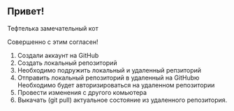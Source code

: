 ## Привет!

 Тефтелька замечательный кот

Совершенно с этим согласен!

1. Создали аккаунт на GitHub
2. Создать локальный репозиторий
3. Необходимо подружить локальный и удаленный репзиторий
4. Отправить локальный репозиторий в удаленный на GitHubю Необходимо будет авторизироваться на удаленном репозитории
5. Провести изменения с другого комьютера
6. Выкачать (git pull) актуальное состояние из удаленного репозитория.

